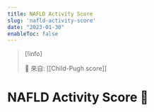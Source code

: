 ```yaml
---
title: NAFLD Activity Score
slug: 'nafld-activity-score'
date: "2023-01-30"
enableToc: false
---
```


> [!info]
>
> 🌱 來自: [[Child-Pugh score]]

# NAFLD Activity Score 🚧


